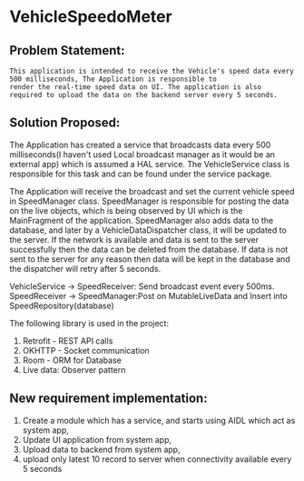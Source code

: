 # VehicleSpeedoMeter
## Problem Statement:
    This application is intended to receive the Vehicle's speed data every 500 milliseconds, The Application is responsible to
    render the real-time speed data on UI. The application is also required to upload the data on the backend server every 5 seconds.

## Solution Proposed:
The Application has created a service that broadcasts data every 500 milliseconds(I haven't used Local broadcast manager as it would be an external app)
    which is assumed a HAL service.
    The VehicleService class is responsible for this task and can be found under the service package.

The Application will receive the broadcast and set the current vehicle speed in SpeedManager class.
SpeedManager is responsible for posting the data on the live objects, which is being observed by UI which is the MainFragment of the application.
SpeedManager also adds data to the database, and later by a VehicleDataDispatcher class, it will be updated to the server.
If the network is available and data is sent to the server successfully then the data can be deleted from the database.
If data is not sent to the server for any reason then data will be kept in the database and the dispatcher will retry after 5 seconds.

VehicleService -> SpeedReceiver: Send broadcast event every 500ms.
SpeedReceiver -> SpeedManager:Post on MutableLiveData<SpeedModel> and Insert into SpeedRepository(database)

The following library is used in the project:
1. Retrofit - REST API calls
2. OKHTTP - Socket communication
3. Room - ORM for Database
4. Live data: Observer pattern

## New requirement implementation: 
1. Create a module which has a service, and starts using AIDL which act as system app, 
2. Update UI application from system app, 
3. Upload data to backend from system app, 
4. upload only latest 10 record to server when connectivity available every 5 seconds
